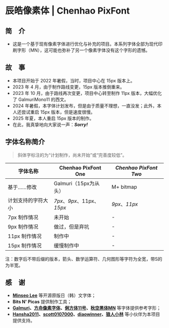 # 辰皓像素体 | Chenhao PixFont

## 简　介

* 这是一个基于现有像素字体进行优化与补充的项目。本系列字体全部为现代印刷字形（MN），这可能也弥补了另一个像素字体没有这个字形的遗憾。

## 故　事

* 本项目开始于 2022 年暑假，当时，项目中心在 15px 版本上。
* 2023 年 4 月，由于制作路线变更，15px 版本推倒重来。
* 2023 年 10 月，由于路线再次变更，项目中心转至制作 11px 版本，大幅优化了 GalmuriMono11 的西文。
* 2024 年暑假，本字体计划发布，但是由于质量不理想，一直没发；此外，本人还尝试重启 15px 版本，但是速度很慢。
* 2025 年夏，本人重启 15px 版本的制作。
* 在此，我真挚地向大家说一声：***Sorry!***

## 字体名称简介

> 斜体字标注的为“计划制作，尚未开始”或“完善度较低”。

|字体名称|Chenhao PixFont One|*Chenhao PixFont Two*|
|---|---|---|
|基于……修改|Galmuri（15px为从头）|M+ bitmap|
|计划支持的字符大小|*7px*、*9px*、11px、*15px*|*9px*、*11px*|
|7px 制作情况|未开始|-|
|9px 制作情况|做过，但是弃坑|-|
|11px 制作情况|制作中|-|
|15px 制作情况|缓慢制作中|-|

注：数字后不带后缀的版本，箭头、数学运算符、几何图形等字符为全宽，带S的为半宽。

## 感　谢

* **[Minseo Lee](https://quiple.dev/)** 等开源原版日（韩）文字体；
* **Bits N' Picas** 提供制作工具；
* **[Galmuri](https://github.com/quiple/galmuri)、[方舟像素字体](https://github.com/TakWolf/ark-pixel-font)、[俐方体11号](https://github.com/ACh-K/Cubic-11)、[秋空黑体MN](https://github.com/ChiuMing-Neko/ChiuKongGothic)** 等字体提供参考字形；
* **[Hansha2011](https://github.com/Hansha2011)、[scott0107000](https://github.com/scott0107000)、[diaowinner](https://github.com/diaowinner)、[狼人小林](https://github.com/TakWolf)** 等小伙伴为本项目提供支持。